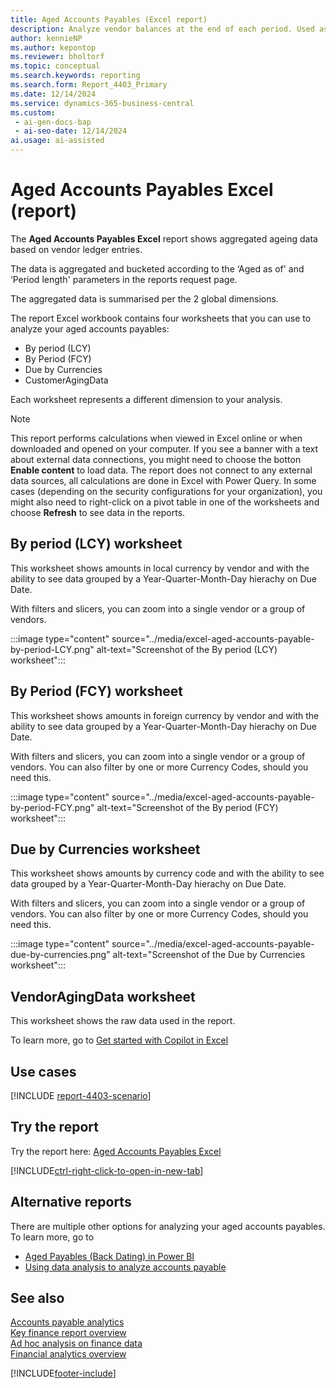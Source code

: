 ```yaml
---
title: Aged Accounts Payables (Excel report)
description: Analyze vendor balances at the end of each period. Used as a gauge to measure the reliability of what your owe your vendors.
author: kennieNP
ms.author: kepontop
ms.reviewer: bholtorf
ms.topic: conceptual
ms.search.keywords: reporting
ms.search.form: Report_4403_Primary
ms.date: 12/14/2024
ms.service: dynamics-365-business-central
ms.custom:
 - ai-gen-docs-bap
 - ai-seo-date: 12/14/2024
ai.usage: ai-assisted
---
```


# Aged Accounts Payables Excel (report)

The **Aged Accounts Payables Excel** report shows aggregated ageing data based on vendor ledger entries. 

The data is aggregated and bucketed according to the ‘Aged as of' and ‘Period length' parameters in the reports request page. 

The aggregated data is summarised per the 2 global dimensions.

The report Excel workbook contains four worksheets that you can use to analyze your aged accounts payables:
- By period (LCY)
- By Period (FCY)
- Due by Currencies
- CustomerAgingData

Each worksheet represents a different dimension to your analysis.

<!-- add when 4402 report article is merged to main
[!INCLUDE [onedrive-excel-online](../includes/onedrive-excel-online.md)] 
-->

> [!NOTE]
> This report performs calculations when viewed in Excel online or when downloaded and opened on your computer. If you see a banner with a text about external data connections, you might need to choose the botton **Enable content** to load data. The report does not connect to any external data sources, all calculations are done in Excel with Power Query. In some cases (depending on the security configurations for your organization), you might also need to right-click on a pivot table in one of the worksheets and choose **Refresh** to see data in the reports.


## By period (LCY) worksheet

This worksheet shows amounts in local currency by vendor and with the ability to see data grouped by a Year-Quarter-Month-Day hierachy on Due Date.

With filters and slicers, you can zoom into a single vendor or a group of vendors.

:::image type="content" source="../media/excel-aged-accounts-payable-by-period-LCY.png" alt-text="Screenshot of the By period (LCY) worksheet":::


## By Period (FCY) worksheet

This worksheet shows amounts in foreign currency by vendor and with the ability to see data grouped by a Year-Quarter-Month-Day hierachy on Due Date.

With filters and slicers, you can zoom into a single vendor or a group of vendors. You can also filter by one or more Currency Codes, should you need this. 

:::image type="content" source="../media/excel-aged-accounts-payable-by-period-FCY.png" alt-text="Screenshot of the By period (FCY) worksheet":::


## Due by Currencies worksheet

This worksheet shows amounts by currency code and with the ability to see data grouped by a Year-Quarter-Month-Day hierachy on Due Date.

With filters and slicers, you can zoom into a single vendor or a group of vendors. You can also filter by one or more Currency Codes, should you need this. 

:::image type="content" source="../media/excel-aged-accounts-payable-due-by-currencies.png" alt-text="Screenshot of the Due by Currencies worksheet":::


## VendorAgingData worksheet

This worksheet shows the raw data used in the report. 

<!-- add when 4402 report article is merged to main
You can use this worksheet for data analysis assisted by built-in tools in Excel, such as [!INCLUDE [excel-copilot-name](../includes/excel-copilot-name.md)] or the What-if-analysis or Forecast Sheet tools.

:::image type="content" source="../media/finance/excel-aged-accounts-payable-vendor-aging-data.png" alt-text="Screenshot of the VendorAgingData worksheet":::
-->

To learn more, go to [Get started with Copilot in Excel](https://support.microsoft.com/en-us/office/get-started-with-copilot-in-excel-d7110502-0334-4b4f-a175-a73abdfc118a)


## Use cases

[!INCLUDE [report-4403-scenario](../includes/report-4403-scenario-include.md)]


## Try the report

Try the report here: [Aged Accounts Payables Excel](https://businesscentral.dynamics.com?report=4403)

[!INCLUDE[ctrl-right-click-to-open-in-new-tab](../includes/ctrl-right-click-to-open-in-new-tab.md)]

## Alternative reports

There are multiple other options for analyzing your aged accounts payables. To learn more, go to

- [Aged Payables (Back Dating) in Power BI](../finance-powerbi-aged-payables-back-dating.md)
- [Using data analysis to analyze accounts payable](../ad-hoc-analysis-finance.md#example-finance-accounts-payable)

## See also

[Accounts payable analytics](../receivables-reports.md)  
[Key finance report overview](../finance-reports.md)  
[Ad hoc analysis on finance data](../ad-hoc-analysis-finance.md)  
[Financial analytics overview](../bi.md)  

[!INCLUDE[footer-include](../includes/footer-banner.md)]